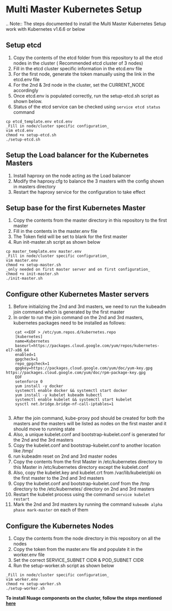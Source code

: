 
# Multi Master Kubernetes Setup

.. Note:: The steps documented to install the Multi Master Kubernetes Setup work with Kubernetes v1.6.6 or below

Setup etcd
-----------

 1. Copy the contents of the etcd folder from this repository to all the etcd nodes in the cluster ( Recommended etcd cluster of 3 nodes)
 2. Fill in the etcd cluster specific information in the etcd.env file
 3. For the first node, generate the token manually using the link in the etcd.env file
 4. For the 2nd & 3rd node in the cluster, set the CURRENT_NODE accordingly
 5. Once etcd.env is populated correctly, run the setup-etcd.sh script as shown below.
 6. Status of the etcd service can be checked using `service etcd status` command
 
 ```
 cp etcd_template.env etcd.env
 _Fill in node/cluster specific configuration_
 vim etcd.env
 chmod +x setup-etcd.sh
 ./setup-etcd.sh
```
Setup the Load balancer for the Kubernetes Masters
--------------------------------------------------

1. Install haproxy on the node acting as the Load balancer
2. Modify the haproxy.cfg to balance the 3 masters with the config shown in masters directory
3. Restart the haproxy service for the configuration to take effect

Setup base for the first Kubernetes Master
--------------------------------------------

1. Copy the contents from the master directory in this repository to the first master
2. Fill in the contents in the master.env file
3. The Token field will be set to blank for the first master
4. Run init-master.sh script as shown below

```
cp master_template.env master.env
_Fill in node/cluster specific configuration_
vim master.env
chmod +x setup-master.sh
_only needed on first master server and on first configuration_
chmod +x init-master.sh
./init-master.sh
```

Configure other Kubernetes Master servers
------------------------------------------

1. Before initializing the 2nd and 3rd masters, we need to run the kubeadm join command which is generated by the first master
2. In order to run the join command on the 2nd and 3rd masters, kubernetes packages need to be installed as follows:

```
    cat <<EOF > /etc/yum.repos.d/kubernetes.repo
    [kubernetes]
    name=Kubernetes
    baseurl=https://packages.cloud.google.com/yum/repos/kubernetes-el7-x86_64
    enabled=1
    gpgcheck=1
    repo_gpgcheck=1
    gpgkey=https://packages.cloud.google.com/yum/doc/yum-key.gpg https://packages.cloud.google.com/yum/doc/rpm-package-key.gpg
    EOF
    setenforce 0
    yum install -y docker
    systemctl enable docker && systemctl start docker
    yum install -y kubelet kubeadm kubectl
    systemctl enable kubelet && systemctl start kubelet
    sysctl net.bridge.bridge-nf-call-iptables=1
    
```

3. After the join command, kube-proxy pod should be created for both the masters and the masters will be listed as nodes on the first master and it should move to running state
4. Also, a unique kubelet.conf and bootstrap-kubelet.conf is generated for the 2nd and the 3rd masters
5. Copy the kubelet.conf and bootstrap-kubelet.conf to another location like /tmp/
6. run kubeadm reset on 2nd and 3rd master nodes
7. Copy the contents from the first Master in /etc/kubernetes directory to this Master in /etc/kubernetes directory except the kubelet.conf
8. Also, copy the kubelet.key and kubelet.crt from /var/lib/kubelet/pki on the first master to the 2nd and 3rd masters
9. Copy the kubelet.conf and bootstrap-kubelet.conf from the /tmp directory to the /etc/kubernetes/ directory on 2nd and 3rd masters
10. Restart the kubelet process using the command `service kubelet restart`
11. Mark the 2nd and 3rd masters by running the command `kubeadm alpha phase mark-master` on each of them

Configure the Kubernetes Nodes
------------------------------

1. Copy the contents from the node directory in this repository on all the nodes
2. Copy the token from the master.env file and populate it in the worker.env file
3. Set the correct SERVICE_SUBNET CIDR & POD_SUBNET CIDR
4. Run the setup-worker.sh script as shown below

```
_Fill in node/cluster specific configuration_
vim worker.env
chmod +x setup-worker.sh
./setup-worker.sh

```
**To install Nuage components on the cluster, follow the steps mentioned [here](https://github.com/nuagenetworks/nuage-kubernetes/blob/master/kubernetes-standalone-deployment/kubernetes-1-installation.rst#id2)** 

